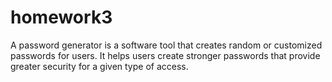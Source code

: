# homework3

A password generator is a software tool that creates random or customized passwords for users. It helps users create stronger passwords that provide greater security for a given type of access.